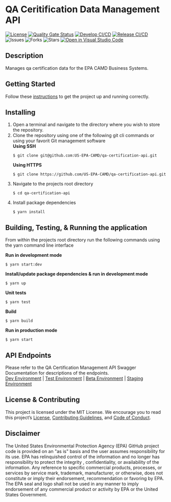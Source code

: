 # QA Ceritification Data Management API

[![License](https://img.shields.io/github/license/US-EPA-CAMD/qa-certification-api)](https://github.com/US-EPA-CAMD/qa-certification-api/blob/develop/LICENSE)
[![Quality Gate Status](https://sonarcloud.io/api/project_badges/measure?project=US-EPA-CAMD_qa-certification-api&metric=alert_status)](https://sonarcloud.io/dashboard?id=US-EPA-CAMD_qa-certification-api)
[![Develop CI/CD](https://github.com/US-EPA-CAMD/qa-certification-api/workflows/Develop%20Branch%20Workflow/badge.svg)](https://github.com/US-EPA-CAMD/qa-certification-api/actions)
[![Release CI/CD](https://github.com/US-EPA-CAMD/qa-certification-api/workflows/Release%20Branch%20Workflow/badge.svg)](https://github.com/US-EPA-CAMD/qa-certification-api/actions)
![Issues](https://img.shields.io/github/issues/US-EPA-CAMD/qa-certification-api)
![Forks](https://img.shields.io/github/forks/US-EPA-CAMD/qa-certification-api)
![Stars](https://img.shields.io/github/stars/US-EPA-CAMD/qa-certification-api)
[![Open in Visual Studio Code](https://open.vscode.dev/badges/open-in-vscode.svg)](https://open.vscode.dev/US-EPA-CAMD/qa-certification-api)

## Description
Manages qa certification data for the EPA CAMD Business Systems.

## Getting Started
Follow these [instructions](https://github.com/US-EPA-CAMD/devops/blob/master/GETTING-STARTED.md) to get the project up and running correctly.

## Installing
1. Open a terminal and navigate to the directory where you wish to store the repository.
2. Clone the repository using one of the following git cli commands or using your favorit Git management software<br>
    **Using SSH**
    ```
    $ git clone git@github.com:US-EPA-CAMD/qa-certification-api.git
    ```
    **Using HTTPS**
    ```
    $ git clone https://github.com/US-EPA-CAMD/qa-certification-api.git
    ```
3. Navigate to the projects root directory
    ```
    $ cd qa-certification-api
    ```
4. Install package dependencies
    ```
    $ yarn install
    ```

## Building, Testing, & Running the application
From within the projects root directory run the following commands using the yarn command line interface

**Run in development mode**
```
$ yarn start:dev
```

**Install/update package dependencies & run in development mode**
```
$ yarn up
```

**Unit tests**
```
$ yarn test
```

**Build**
```
$ yarn build
```

**Run in production mode**
```
$ yarn start
```

## API Endpoints
Please refer to the QA Certification Management API Swagger Documentation for descriptions of the endpoints.<br>
[Dev Environment](https://api.epa.gov/easey/dev/qa-certification-mgmt/swagger/) | [Test Environment](https://api.epa.gov/easey/test/qa-certification-mgmt/swagger/) | [Beta Environment](https://api.epa.gov/easey/beta/qa-certification-mgmt/swagger/) | [Staging Environment](https://api.epa.gov/easey/staging/qa-certification-mgmt/swagger/)

## License & Contributing
This project is licensed under the MIT License. We encourage you to read this project’s [License](LICENSE), [Contributing Guidelines](CONTRIBUTING.md), and [Code of Conduct](CODE-OF-CONDUCT.md).

## Disclaimer
The United States Environmental Protection Agency (EPA) GitHub project code is provided on an "as is" basis and the user assumes responsibility for its use. EPA has relinquished control of the information and no longer has responsibility to protect the integrity , confidentiality, or availability of the information. Any reference to specific commercial products, processes, or services by service mark, trademark, manufacturer, or otherwise, does not constitute or imply their endorsement, recommendation or favoring by EPA. The EPA seal and logo shall not be used in any manner to imply endorsement of any commercial product or activity by EPA or the United States Government.
